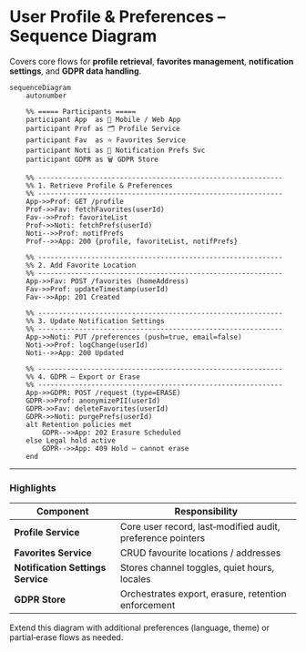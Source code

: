 
# User Profile & Preferences – Sequence Diagram

Covers core flows for **profile retrieval**, **favorites management**, **notification settings**, and **GDPR data handling**.

```mermaid
sequenceDiagram
    autonumber

    %% ===== Participants =====
    participant App  as 📱 Mobile / Web App
    participant Prof as 🗂️ Profile Service
    participant Fav  as ⭐ Favorites Service
    participant Noti as 🔔 Notification Prefs Svc
    participant GDPR as 🗑️ GDPR Store

    %% ------------------------------------------------------------
    %% 1. Retrieve Profile & Preferences
    %% ------------------------------------------------------------
    App->>Prof: GET /profile
    Prof->>Fav: fetchFavorites(userId)
    Fav-->>Prof: favoriteList
    Prof->>Noti: fetchPrefs(userId)
    Noti-->>Prof: notifPrefs
    Prof-->>App: 200 {profile, favoriteList, notifPrefs}

    %% ------------------------------------------------------------
    %% 2. Add Favorite Location
    %% ------------------------------------------------------------
    App->>Fav: POST /favorites (homeAddress)
    Fav->>Prof: updateTimestamp(userId)
    Fav-->>App: 201 Created

    %% ------------------------------------------------------------
    %% 3. Update Notification Settings
    %% ------------------------------------------------------------
    App->>Noti: PUT /preferences (push=true, email=false)
    Noti->>Prof: logChange(userId)
    Noti-->>App: 200 Updated

    %% ------------------------------------------------------------
    %% 4. GDPR – Export or Erase
    %% ------------------------------------------------------------
    App->>GDPR: POST /request (type=ERASE)
    GDPR->>Prof: anonymizePII(userId)
    GDPR->>Fav: deleteFavorites(userId)
    GDPR->>Noti: purgePrefs(userId)
    alt Retention policies met
        GDPR-->>App: 202 Erasure Scheduled
    else Legal hold active
        GDPR-->>App: 409 Hold – cannot erase
    end
```

---

### Highlights

| Component | Responsibility |
|-----------|----------------|
| **Profile Service** | Core user record, last‑modified audit, preference pointers |
| **Favorites Service** | CRUD favourite locations / addresses |
| **Notification Settings Service** | Stores channel toggles, quiet hours, locales |
| **GDPR Store** | Orchestrates export, erasure, retention enforcement |

Extend this diagram with additional preferences (language, theme) or partial‑erase flows as needed. 

